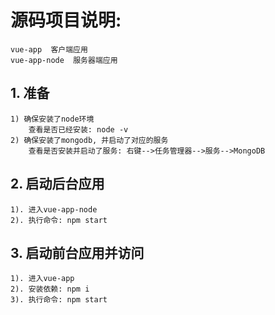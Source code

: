 # 源码项目说明:
	vue-app  客户端应用
	vue-app-node  服务器端应用

## 1. 准备
	1) 确保安装了node环境
		查看是否已经安装: node -v
	2) 确保安装了mongodb, 并启动了对应的服务
		查看是否安装并启动了服务: 右键-->任务管理器-->服务-->MongoDB

## 2. 启动后台应用
	1). 进入vue-app-node
	2). 执行命令: npm start

## 3. 启动前台应用并访问
	1). 进入vue-app
	2). 安装依赖: npm i
	3). 执行命令: npm start


